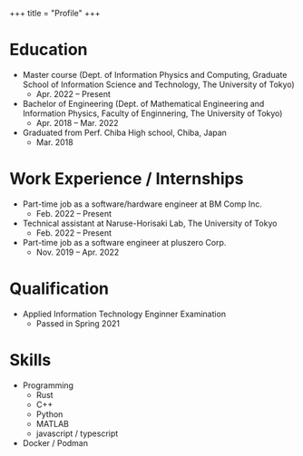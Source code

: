+++
title = "Profile"
+++

# Education

- Master course (Dept. of Information Physics and Computing, Graduate School of Information Science and Technology, The University of Tokyo)
  - Apr. 2022 – Present
- Bachelor of Engineering (Dept. of Mathematical Engineering and Information Physics, Faculty of Enginnering, The University of Tokyo)
  - Apr. 2018 – Mar. 2022
- Graduated from Perf. Chiba High school, Chiba, Japan
  - Mar. 2018

# Work Experience / Internships

- Part-time job as a software/hardware engineer at BM Comp Inc.
  - Feb. 2022 – Present
- Technical assistant at Naruse-Horisaki Lab, The University of Tokyo
  - Feb. 2022 – Present
- Part-time job as a software engineer at pluszero Corp.
  - Nov. 2019 – Apr. 2022

# Qualification

- Applied Information Technology Enginner Examination
  - Passed in Spring 2021

# Skills

- Programming
  - Rust
  - C++
  - Python
  - MATLAB
  - javascript / typescript
- Docker / Podman
